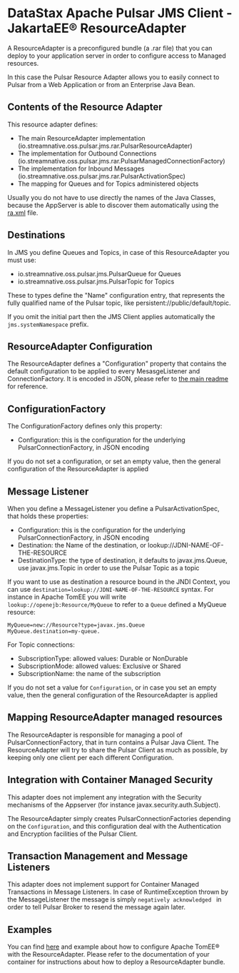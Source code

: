 # DataStax Apache Pulsar JMS Client - JakartaEE® ResourceAdapter

A ResourceAdapter is a preconfigured bundle (a .rar file) that you can deploy to your application server in order
to configure access to Managed resources.

In this case the Pulsar Resource Adapter allows you to easily connect to Pulsar from a Web Application or from an Enterprise Java Bean. 

## Contents of the Resource Adapter

This resource adapter defines:
- The main ResourceAdapter implementation (io.streamnative.oss.pulsar.jms.rar.PulsarResourceAdapter)
- The implementation for Outbound Connections (io.streamnative.oss.pulsar.jms.rar.PulsarManagedConnectionFactory)
- The implementation for Inbound Messages (io.streamnative.oss.pulsar.jms.rar.PulsarActivationSpec) 
- The mapping for Queues and for Topics administered objects

Usually you do not have to use directly the names of the Java Classes, because the AppServer is able to discover
them automatically using the [ra.xml](src/main/rar/META-INF/ra.xml) file.

## Destinations

In JMS you define Queues and Topics, in case of this ResourceAdapter you must use:
- io.streamnative.oss.pulsar.jms.PulsarQueue for Queues
- io.streamnative.oss.pulsar.jms.PulsarTopic for Topics

These to types define the "Name" configuration entry, that represents the fully qualified name of the Pulsar topic, like
persistent://public/default/topic.

If you omit the initial part then the JMS Client applies automatically the `jms.systemNamespace` prefix.

## ResourceAdapter Configuration

The ResourceAdapter defines a "Configuration" property that contains the default configuration to be applied to every MesasgeListener and
ConnectionFactory.
It is encoded in JSON, please refer to [the main readme](../README.md) for reference.

## ConfigurationFactory

The ConfigurationFactory defines only this property:
- Configuration: this is the configuration for the underlying PulsarConnectionFactory, in JSON encoding

If you do not set a configuration, or set an empty value, then the general configuration of the ResourceAdapter is applied

## Message Listener

When you define a MessageListener you define a PulsarActivationSpec, that holds these properties:
- Configuration: this is the configuration for the underlying PulsarConnectionFactory, in JSON encoding
- Destination: the Name of the destination, or lookup://JDNI-NAME-OF-THE-RESOURCE
- DestinationType: the type of destination, it defaults to javax.jms.Queue, use javax.jms.Topic in order to use the Pulsar Topic as a topic

If you want to use as destination a resource bound in the JNDI Context, you can use `destination=lookup://JDNI-NAME-OF-THE-RESOURCE` syntax.
For instance in Apache TomEE you will write `lookup://openejb:Resource/MyQueue` to refer to a `Queue` defined a MyQueue resource:
```
MyQueue=new://Resource?type=javax.jms.Queue
MyQueue.destination=my-queue.
```

For Topic connections:
- SubscriptionType: allowed values: Durable or NonDurable
- SubscriptionMode: allowed values: Exclusive or Shared
- SubscriptionName: the name of the subscription

If you do not set a value for `Configuration`, or in case you set an empty value, then the general configuration of the ResourceAdapter is applied

## Mapping ResourceAdapter managed resources

The ResourceAdapter is responsible for managing a pool of PulsarConnectionFactory, that in turn contains a Pulsar Java Client.
The ResourceAdapter will try to share the Pulsar Client as much as possible, by keeping only one client per each different Configuration.

## Integration with Container Managed Security

This adapter does not implement any integration with the Security mechanisms of the Appserver (for instance javax.security.auth.Subject).

The ResourceAdapter simply creates PulsarConnectionFactories depending on the `Configuration`, and this configuration 
deal with the Authentication and Encryption facilities of the Pulsar Client. 

## Transaction Management and Message Listeners

This adapter does not implement support for Container Managed Transactions in Message Listeners.
In case of RuntimeException thrown by the MessageListener the message is simply `negatively acknowledged ` in order
to tell Pulsar Broker to resend the message again later.

## Examples

You can find [here](../resource-adapter-tests) and example about how to configure Apache TomEE® with the ResourceAdapter.
Please refer to the documentation of your container for instructions about how to deploy a ResourceAdapter bundle.


